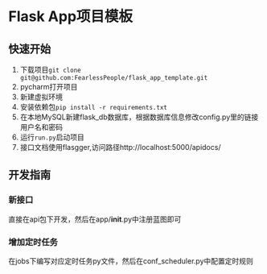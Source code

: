 # Flask App项目模板

## 快速开始

1. 下载项目`git clone git@github.com:FearlessPeople/flask_app_template.git`
2. pycharm打开项目
3. 新建虚拟环境
4. 安装依赖包`pip install -r requirements.txt`
5. 在本地MySQL新建flask_db数据库，根据数据库信息修改config.py里的链接用户名和密码
6. 运行`run.py`启动项目
7. 接口文档使用flasgger,访问路径http://localhost:5000/apidocs/

## 开发指南

### 新接口

直接在api包下开发，然后在app/__init__.py中注册蓝图即可

### 增加定时任务

在jobs下编写对应定时任务py文件，然后在conf_scheduler.py中配置定时规则
